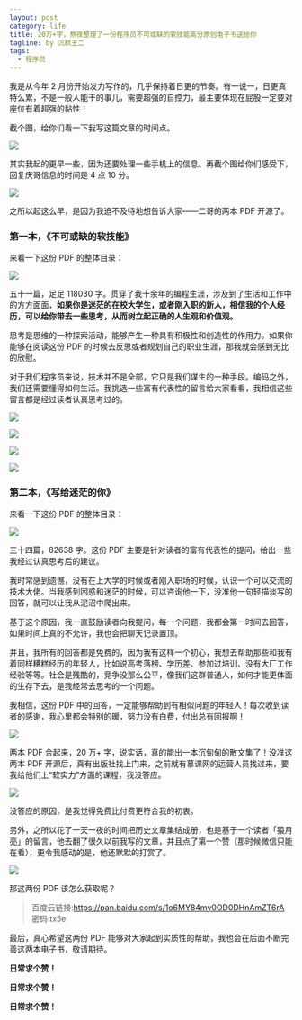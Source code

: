 ```yaml
---
layout: post
category: life
title: 20万+字，熬夜整理了一份程序员不可或缺的软技能高分原创电子书送给你
tagline: by 沉默王二
tags: 
  - 程序员
---
```


我是从今年 2 月份开始发力写作的，几乎保持着日更的节奏。有一说一，日更真特么累，不是一般人能干的事儿，需要超强的自控力，最主要体现在屁股一定要对座位有着超强的黏性！



<!--more-->

截个图，给你们看一下我写这篇文章的时间点。



![](http://www.itwanger.com/assets/images/2020/09/pdf-01.png)

其实我起的更早一些，因为还要处理一些手机上的信息。再截个图给你们感受下，回复庆哥信息的时间是 4 点 10 分。

![](http://www.itwanger.com/assets/images/2020/09/pdf-02.png)

之所以起这么早，是因为我迫不及待地想告诉大家——二哥的两本 PDF 开源了。

### 第一本，《不可或缺的软技能》

来看一下这份 PDF 的整体目录：

![](http://www.itwanger.com/assets/images/2020/09/pdf-03.png)

五十一篇，足足 118030 字。贯穿了我十余年的编程生涯，涉及到了生活和工作中的方方面面，**如果你是迷茫的在校大学生，或者刚入职的新人，相信我的个人经历，可以给你带去一些思考，从而树立起正确的人生观和价值观。**

思考是思维的一种探索活动，能够产生一种具有积极性和创造性的作用力。如果你能够在阅读这份 PDF 的时候去反思或者规划自己的职业生涯，那我就会感到无比的欣慰。

对于我们程序员来说，技术并不是全部，它只是我们谋生的一种手段。编码之外，我们还需要懂得如何生活。我挑选一些富有代表性的留言给大家看看，我相信这些留言都是经过读者认真思考过的。

![](http://www.itwanger.com/assets/images/2020/09/pdf-04.png)

![](http://www.itwanger.com/assets/images/2020/09/pdf-05.png)

![](http://www.itwanger.com/assets/images/2020/09/pdf-06.png)

![](http://www.itwanger.com/assets/images/2020/09/pdf-07.png)



### 第二本，《写给迷茫的你》

来看一下这份 PDF 的整体目录：

![](http://www.itwanger.com/assets/images/2020/09/pdf-08.png)

三十四篇，82638 字。这份 PDF 主要是针对读者的富有代表性的提问，给出一些我经过认真思考后的建议。

我时常感到遗憾，没有在上大学的时候或者刚入职场的时候，认识一个可以交流的技术大佬。当我感到困惑和迷茫的时候，可以咨询他一下，没准他一句轻描淡写的回答，就可以让我从泥沼中爬出来。

基于这个原因，我一直鼓励读者向我提问，每一个问题，我都会第一时间去回答，如果时间上真的不允许，我也会把聊天记录置顶。

并且，我所有的回答都是免费的，因为我有这样一个初心，我想去帮助那些和我有着同样糟糕经历的年轻人，比如说高考落榜、学历差、参加过培训、没有大厂工作经验等等。社会是残酷的，竞争没那么公平，像我们这群普通人，如何才能更体面的生存下去，是我经常去思考的一个问题。

我相信，这份 PDF 中的回答，一定能够帮助到有相似问题的年轻人！每次收到读者的感谢，我心里都会特别的暖，努力没有白费，付出总有回报啊！

![](http://www.itwanger.com/assets/images/2020/09/pdf-09.png)

两本 PDF 合起来，20 万+ 字，说实话，真的能出一本沉甸甸的散文集了！没准这两本 PDF 开源后，真有出版社找上门来，之前就有慕课网的运营人员找过来，要我给他们上“软实力”方面的课程，我没答应。

![](http://www.itwanger.com/assets/images/2020/09/pdf-10.png)

没答应的原因，是我觉得免费比付费更符合我的初衷。

另外，之所以花了一天一夜的时间把历史文章集结成册，也是基于一个读者「猿月亮」的留言，他去翻了很久以前我写的文章，并且点了第一个赞（那时候微信只能在看），更令我感动的是，他还默默的打赏了。

![](http://www.itwanger.com/assets/images/2020/09/pdf-11.png)

那这两份 PDF 该怎么获取呢？

>百度云链接:https://pan.baidu.com/s/1o6MY84my0OD0DHnAmZT6rA  密码:tx5e

最后，真心希望这两份 PDF 能够对大家起到实质性的帮助，我也会在后面不断完善这两本电子书，敬请期待。

**日常求个赞！**

**日常求个赞！**

**日常求个赞！**